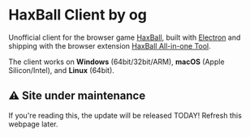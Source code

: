 # HaxBall Client by og

Unofficial client for the browser game [HaxBall](https://www.haxball.com/play), built with [Electron](https://github.com/electron/electron) and shipping with the browser extension [HaxBall All-in-one Tool](https://github.com/xenonsb/Haxball-Room-Extension).

The client works on **Windows** (64bit/32bit/ARM), **macOS** (Apple Silicon/Intel), and **Linux** (64bit).

## ⚠️ Site under maintenance
If you're reading this, the update will be released TODAY! Refresh this webpage later.
